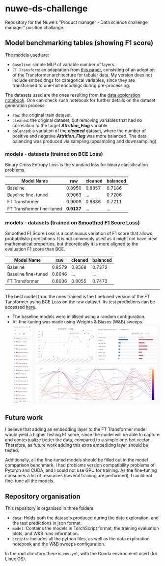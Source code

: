 # nuwe-ds-challenge
Repository for the Nuwe's "Product manager - Data science challenge manager" position challange.


## Model benchmarking tables (showing F1 score)

The models used are:
- `Baseline`: simple MLP of variable number of layers.
- `FT Transform`: an adaptation from [this paper](https://arxiv.org/abs/2106.11959v2), consisting of an adoption of the Transformer architecture for tabular data. My version does not include embedidngs for categorical variables, since they are transformed to one-hot encodings during pre-processing.

The datasets used are the ones resulting from the [data exploration notebook](./scripts/data_exploration.ipynb). One can check such notebook for further details on the dataset generation process:
- `raw`: the original train dataset.
- `cleaned`: the original dataset, but removing variables that had no correlation to the target ___Attrition_Flag___ variable.
- `balanced`: a variation of the ___cleaned___ dataset, where the number of positive and negative ___Attrition_Flag___ was more balanced. The data balancing was produced via sampling (upsampling and downsampling).

### models - datasets (trained on BCE Loss)

Binary Cross Entropy Loss is the standard loss for binary classification problems.

| Model Name          | raw     | cleaned | balanced |
|---------------------|---------|---------|----------|
| Baseline            | 0.8950 | 0.8857 | 0.7186 |
| Baseline fine-tuned | 0.9063 | ...  | 0.7206 |
| FT Transformer      | 0.9009 | 0.8886 | 0.7211 |
| FT Transformer fine-tuned | **0.9137** | ... | ... |

### models - datasets (trained on [Smoothed F1 Score Loss](https://www.kaggle.com/code/rejpalcz/best-loss-function-for-f1-score-metric/notebook))

Smoothed F1 Score Loss is a continuous variation of F1 score that allows probabilistic predicitions. It is not commonly used as it might not have ideal mathematical properties, but theoretically it is more aligned to the evaluation F1 score than BCE.

| Model Name          | raw    | cleaned | balanced |
|---------------------|--------|---------|----------|
| Baseline            | 0.8579 | 0.8568 | 0.7372 |
| Baseline fine-tuned | 0.8646 | ...  | ... |
| FT Transformer      | 0.8036 | 0.8055 | 0.7473 |

-----

The best model from the ones trained is the finetuned version of the FT Tansformer using BCE Loss on the raw dataset. Its test predictions can be accessed [here](./predictions.json).

* The baseline models were initilised using a random configuration.
* All fine-tuning was made using Weights & Biases (W&B) sweeps.
![Weights & Biases sweep](./wand_sweep.png)


## Future work

I believe that adding an embedding layer to the FT Transformer model would yield a higher testing F1 score, since the model will be able to capture and contextualize better the data, compared to a simple one-hot vector. Therefore, as future work adding this extra embedidng layer should be tested.

Additionally, all the fine-tuned models should be filled out in the model comparison benchmark. I had problems version compatibility problems of Pytorch and CUDA, and I could not use GPU for training. As the fine-tuning consumes a lot of resources (several training are performed), I could not fine-tune all the models.


## Repository organisation

This repository is organised in three folders:
- `data`: Holds both the datasets produced during the data exploration, and the test predictions in json format.
- `model`: Contains the models in TorchScript format, the training evaluation plots, and W&B runs information.
- `scripts`: Includes all the python files, as well as the data exploration notebook and the W&B sweeps configuration.

In the root directory there is `env.yml`, with the Conda environment used (for Linux OS).
